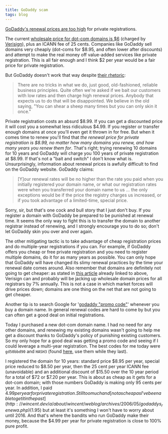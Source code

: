 ```yaml
---
title: GoDaddy scam
tags: blog
---
```


[GoDaddy's renewal prices are too high](http://wincent.dev/a/about/wincent/weblog/archives/2006/05/godaddys_renewa.php) for private registrations.

The current [wholesale price for dot-com domains is \$6](http://news.com.com/Domain+name+price+hikes+come+under+fire/2100-1030_3-6081336.html) (charged by [Verisign](http://www.verisign.com/)), plus an ICANN fee of 25 cents. Companies like GoDaddy sell domains very cheaply (dot-coms for $8.95, and often lower after discounts) and attempt to make the real money off value-added services like private registration. This is all fair enough and I think $2 per year would be a fair price for private registration.

But GoDaddy doesn't work that way despite [their rhetoric](https://www.godaddy.com/gdshop/low_price.asp?se=%2B&ci=3834):

> There are no tricks in what we do, just good, old-fashioned, reliable business principles. Quite often we're asked if we bait our customers with low rates and then charge high renewal prices. Anybody that expects us to do that will be disappointed. We believe in the old saying, "You can shear a sheep many times but you can only skin it once."

Private registration costs an absurd $8.99. If you can get a discounted price it will cost you a somewhat less ridiculous $4.99. If you register or transfer enough domains at once you'll even get it thrown in for free. But when it comes time to renew you'll find that _the renewal price for private registration is \$8.99, no matter how many domains you renew, and how many years you renew them for_. That's right; trying renewing 10 domains for 10 years and GoDaddy will charge you 100 years of private registration at \$8.99. If that's not a "bait and switch" I don't know what is. Unsurprisingly, information about renewal prices is awfully difficult to find on the GoDaddy website. GoDaddy claims:

> \[Y\]our renewal rates will be no higher than the rate you paid when you initially registered your domain name, or what our registration rates were when you transferred your domain name to us ... the only exceptions would be if the price the registry charges us increased, or if you took advantage of a limited-time, special price.

Sorry, sir, but that's one cock and bull story that I just don't buy. If you register a domain with GoDaddy be prepared to be punished at renewal time. It seems the only way to fight this is to transfer the domain to another registrar instead of renewing, and I strongly encourage you to do so; don't let GoDaddy skin you over and over again.

The other mitigating tactic is to take advantage of cheap registration prices and do multiple-year registrations if you can. For example, if GoDaddy offers you cheap or free private registration and you need to register multiple domains, do it for as many years as possible. You can only hope that GoDaddy will have changed its slimy renewal practices by the time your renewal date comes around. Also remember that domains are definitely not going to get cheaper: as stated in [this article](http://news.com.com/Domain+name+price+hikes+come+under+fire/2100-1030_3-6081336.html) already linked to above, Verisign can and probably will be jacking up wholesale domain prices for all registrars by 7% annually. This is not a case in which market forces will drive prices down; domains are one thing on the net that are not going to get cheaper.

Another tip is to search Google for '[godaddy "promo code"](http://www.google.com/search?q=godaddy+%22promo+code%22&ie=UTF-8&oe=UTF-8)' whenever you buy a domain name. In general renewal codes are hard to come by but you can often get a good deal on initial registrations.

Today I purchased a new dot-com domain name. I had no need for any other domains, and renewing my existing domains wasn't going to help me get a discount thanks to GoDaddy's policy of punishing existing customers. So my only hope for a good deal was getting a promo code and seeing if I could leverage a multi-year registration. The best codes for me today were `gd50bbd90` and `HASH3` (found [here](http://forums.digitalpoint.com/showthread.php?t=29483&page=18&highlight=godaddy+%22promo+code%22), use them while they last).

I registered the domain for 10 years: standard price $8.95 per year, special price reduced to $8.50 per year, then the 25 cent per year ICANN fee (unavoidable) and an additional discount of $15.50 over the 10 year period for a total of $72 or $7.20 per year. This is about as cheap as it gets for a dot-com domain; with those numbers GoDaddy is making only 95 cents per year. In addition, I paid $4.99 per year for private registration. Still too much and [not as cheap as I've been able to get it in the past](http://wincent.dev/a/about/wincent/weblog/archives/2006/05/godaddys_renewa.php) ($1.95) but at least it's something I won't have to worry about until 2016. And that's where the bandits who run GoDaddy make their money, because the $4.99 per year for private registration is close to 100% pure profit.
